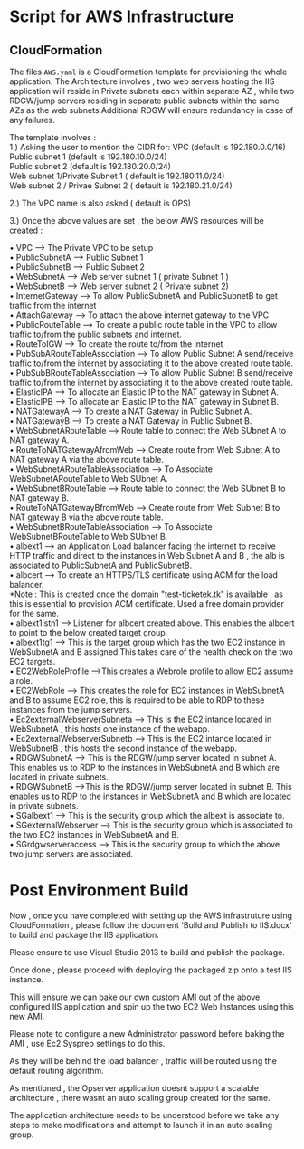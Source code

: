# Script for AWS Infrastructure

## CloudFormation
The files `AWS.yaml`  is a  CloudFormation template for provisioning the whole application.
The Architecture involves , two web servers hosting the IIS application will reside in Private subnets each within separate AZ , while two RDGW/jump servers residing in separate public subnets within the same AZs as the web subnets.Additional RDGW will ensure redundancy in case of any failures.

The template involves :  
1.) Asking the user to mention the CIDR for:
    VPC (default is 192.180.0.0/16)  
    Public subnet 1 (default is 192.180.10.0/24)  
    Public subnet 2 (default is 192.180.20.0/24)  
    Web subnet 1/Private Subnet 1 ( default is 192.180.11.0/24)    
    Web subnet 2 / Privae Subnet 2 ( default is  192.180.21.0/24)    

2.) The VPC name is also asked ( default is OPS)

3.) Once the above values are set , the below AWS resources will be created :   

•	VPC  --> The Private VPC to be setup  
•	PublicSubnetA   --> Public Subnet 1  
•	PublicSubnetB  --> Public Subnet 2  
•	WebSubnetA     --> Web server subnet 1 ( private Subnet 1 )  
•	WebSubnetB     --> Web server subnet 2 ( Private subnet 2)  
•	InternetGateway  --> To allow PublicSubnetA and PublicSubnetB to get traffic from the internet  
•	AttachGateway  --> To attach the above internet gateway to the VPC  
•	PublicRouteTable  --> To create a public route table in the VPC to allow traffic to/from the public subnets and internet.  
•	RouteToIGW  --> To create the route to/from the internet  
•	PubSubARouteTableAssociation  --> To allow Public Subnet A send/receive traffic to/from the  internet by associating it to the above created route table.  
•	PubSubBRouteTableAssociation  --> To allow Public Subnet B send/receive traffic to/from the internet by associating it to the above created route table.  
•	ElasticIPA  --> To allocate an Elastic IP to the  NAT gateway in Subnet A.  
•	ElasticIPB  --> To allocate an Elastic IP to the  NAT gateway in Subnet B.  
•	NATGatewayA  --> To create a NAT Gateway in Public Subnet A.  
•	NATGatewayB  --> To create a NAT Gateway in Public Subnet B.  
•	WebSubnetARouteTable  --> Route table to connect the Web SUbnet A to NAT gateway A.  
•	RouteToNATGatewayAfromWeb  --> Create route from Web Subnet A to NAT gateway A via the above route table.  
•	WebSubnetARouteTableAssociation  --> To Associate WebSubnetARouteTable to Web SUbnet A.  
•	WebSubnetBRouteTable  --> Route table to connect the Web SUbnet B to NAT gateway B.  
•	RouteToNATGatewayBfromWeb  --> Create route from Web Subnet B to NAT gateway B via the above route table.  
•	WebSubnetBRouteTableAssociation  --> To Associate WebSubnetBRouteTable to Web SUbnet B.  
•	albext1  --> an Application Load balancer facing the internet to receive HTTP traffic and direct to the instances in Web Subnet A and B , the alb is associated to PublicSubnetA and PublicSubnetB.  
•	albcert  --> To create an HTTPS/TLS certificate using ACM for the load balancer.  
    *Note : This is created once the domain "test-ticketek.tk" is available , as this is essential to provision ACM certificate. Used a free domain provider for the same.  
•	albext1lstn1  --> Listener for albcert created above. This enables the albcert to point to the below created target group.  
•	albext1tg1  --> This is the target group which has the two EC2 instance in WebSubnetA and B assigned.This takes care of the health check on the two EC2 targets.  
•	EC2WebRoleProfile  -->This creates a Webrole profile to allow EC2 assume a role.  
•	EC2WebRole  --> This creates the role for EC2 instances in WebSubnetA and B to assume EC2 role, this is required to be able to RDP to these instances from the jump servers.  
•	Ec2externalWebserverSubneta   --> This is the EC2 intance located in WebSubnetA , this hosts one instance of the webapp.  
•	Ec2externalWebserverSubnetb  --> This is the EC2 intance located in WebSubnetB , this hosts the second instance of the webapp.  
•	RDGWSubnetA  --> This is the RDGW/jump server located in subnet A. This enables us to RDP to the instances in WebSubnetA and B which are located in private subnets.  
•	RDGWSubnetB  -->This is the RDGW/jump server located in subnet B. This enables us to RDP to the instances in WebSubnetA and B which are located in private subnets.  
•	SGalbext1 --> This is the security group which the albext is associate to.  
•	SGexternalWebserver --> This is the security group which is associated to the two EC2 instances in WebSubnetA and B.  
•	SGrdgwserveraccess --> This is the security group to which the above two jump servers are associated.  

# Post Environment Build

Now , once you have completed with setting up the AWS infrastruture using CloudFormation , please follow the document 'Build and Publish to IIS.docx' to build and package the IIS application.    

Please ensure to use Visual Studio 2013 to build and publish the package.  

Once done , please proceed with deploying the packaged zip onto a test IIS instance.  

This will ensure we can bake our own custom AMI out of the above configured IIS application and spin up the two EC2 Web Instances using this new AMI.  

Please note to configure a new Administrator password before baking the AMI , use Ec2 Sysprep settings to do this.  

As they will be behind the load balancer , traffic will be routed using the default routing algorithm.  

As mentioned , the Opserver application doesnt support a scalable architecture , there wasnt an auto scaling group created for the same.   

The application architecture needs to be understood before we take any steps to make modifications and attempt to launch it in an auto scaling group.  














